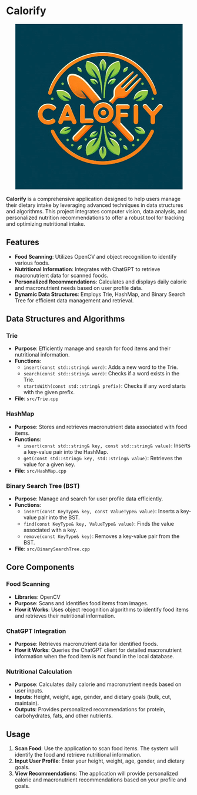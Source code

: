 # **Calorify**

<p align="center">
  <img src="https://github.com/rubenreh/Calorify/blob/main/calorifyV2.png?raw=true" alt="Hand Hero Logo">
</p>

**Calorify** is a comprehensive application designed to help users manage their dietary intake by leveraging advanced techniques in data structures and algorithms. This project integrates computer vision, data analysis, and personalized nutrition recommendations to offer a robust tool for tracking and optimizing nutritional intake.

## **Features**

- **Food Scanning**: Utilizes OpenCV and object recognition to identify various foods.
- **Nutritional Information**: Integrates with ChatGPT to retrieve macronutrient data for scanned foods.
- **Personalized Recommendations**: Calculates and displays daily calorie and macronutrient needs based on user profile data.
- **Dynamic Data Structures**: Employs Trie, HashMap, and Binary Search Tree for efficient data management and retrieval.

## **Data Structures and Algorithms**

### **Trie**
- **Purpose**: Efficiently manage and search for food items and their nutritional information.
- **Functions**:
  - `insert(const std::string& word)`: Adds a new word to the Trie.
  - `search(const std::string& word)`: Checks if a word exists in the Trie.
  - `startsWith(const std::string& prefix)`: Checks if any word starts with the given prefix.
- **File**: `src/Trie.cpp`

### **HashMap**
- **Purpose**: Stores and retrieves macronutrient data associated with food items.
- **Functions**:
  - `insert(const std::string& key, const std::string& value)`: Inserts a key-value pair into the HashMap.
  - `get(const std::string& key, std::string& value)`: Retrieves the value for a given key.
- **File**: `src/HashMap.cpp`

### **Binary Search Tree (BST)**
- **Purpose**: Manage and search for user profile data efficiently.
- **Functions**:
  - `insert(const KeyType& key, const ValueType& value)`: Inserts a key-value pair into the BST.
  - `find(const KeyType& key, ValueType& value)`: Finds the value associated with a key.
  - `remove(const KeyType& key)`: Removes a key-value pair from the BST.
- **File**: `src/BinarySearchTree.cpp`

## **Core Components**

### **Food Scanning**
- **Libraries**: OpenCV
- **Purpose**: Scans and identifies food items from images.
- **How it Works**: Uses object recognition algorithms to identify food items and retrieves their nutritional information.

### **ChatGPT Integration**
- **Purpose**: Retrieves macronutrient data for identified foods.
- **How it Works**: Queries the ChatGPT client for detailed macronutrient information when the food item is not found in the local database.

### **Nutritional Calculation**
- **Purpose**: Calculates daily calorie and macronutrient needs based on user inputs.
- **Inputs**: Height, weight, age, gender, and dietary goals (bulk, cut, maintain).
- **Outputs**: Provides personalized recommendations for protein, carbohydrates, fats, and other nutrients.


## **Usage**

1. **Scan Food**: Use the application to scan food items. The system will identify the food and retrieve nutritional information.
2. **Input User Profile**: Enter your height, weight, age, gender, and dietary goals.
3. **View Recommendations**: The application will provide personalized calorie and macronutrient recommendations based on your profile and goals.
